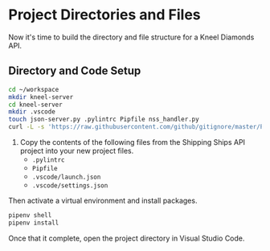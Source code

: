 # Project Directories and Files

Now it's time to build the directory and file structure for a Kneel Diamonds API.

## Directory and Code Setup

```sh
cd ~/workspace
mkdir kneel-server
cd kneel-server
mkdir .vscode
touch json-server.py .pylintrc Pipfile nss_handler.py
curl -L -s 'https://raw.githubusercontent.com/github/gitignore/master/Python.gitignore' > .gitignore
```

1. Copy the contents of the following files from the Shipping Ships API project into your new project files.
    - `.pylintrc`
    - `Pipfile`
    - `.vscode/launch.json`
    - `.vscode/settings.json`

Then activate a virtual environment and install packages.

```sh
pipenv shell
pipenv install
```

Once that it complete, open the project directory in Visual Studio Code.
